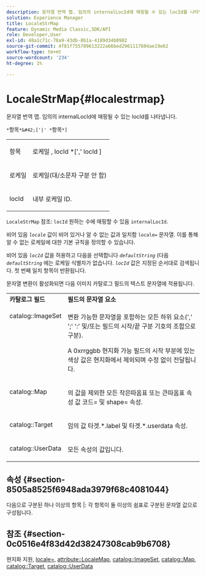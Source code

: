 ```yaml
---
description: 문자열 번역 맵. 임의의 internalLocId에 매핑될 수 있는 locId를 나타냅니다.
solution: Experience Manager
title: LocaleStrMap
feature: Dynamic Media Classic,SDK/API
role: Developer,User
exl-id: 48a1c71c-78a9-43db-8b1a-4189d34b0982
source-git-commit: 4f81f755789613222a66bed2961117604ae19e62
workflow-type: tm+mt
source-wordcount: '234'
ht-degree: 1%

---
```


# LocaleStrMap{#localestrmap}

문자열 번역 맵. 임의의 internalLocId에 매핑될 수 있는 locId를 나타냅니다.

`*`항목`*&#42;['|' *`항목`*]`

<table id="simpletable_26A9A6904C85459F89DCDD98C14139CA"> 
 <tr class="strow"> 
  <td class="stentry"> <p> <span class="varname"> 항목 </span> </p> </td> 
  <td class="stentry"> <p> <span class="varname"> 로케일 </span>, <span class="varname"> locId </span>*[',' <span class="varname"> locId </span>] </p> </td> 
 </tr> 
 <tr class="strow"> 
  <td class="stentry"> <p> <span class="varname"> 로케일 </span> </p> </td> 
  <td class="stentry"> <p>로케일(대/소문자 구분 안 함) </p> </td> 
 </tr> 
 <tr class="strow"> 
  <td class="stentry"> <p> <span class="varname"> locId </span> </p> </td> 
  <td class="stentry"> <p>내부 로케일 ID. </p> </td> 
 </tr> 
</table>

`LocaleStrMap` 참조: `locId` 원하는 수에 매핑할 수 있음 `internalLocId`.

비어 있음 *`locale`* 값이 비어 있거나 알 수 없는 값과 일치함 `locale=` 문자열. 이를 통해 알 수 없는 로케일에 대한 기본 규칙을 정의할 수 있습니다.

비어 있음 *`locId`* 값을 허용하고 다음을 선택합니다 *`defaultString`* (다음 *`defaultString`* 에는 로케일 식별자가 없습니다. *`locId`* 값은 지정된 순서대로 검색됩니다. 첫 번째 일치 항목이 반환됩니다.

문자열 변환이 활성화되면 다음 이미지 카탈로그 필드의 텍스트 문자열에 적용됩니다.

<table id="table_EE0321F9890B45CA8C364178F5100D40"> 
 <tbody> 
  <tr valign="top"> 
   <td> <b>카탈로그 필드</b> </td> 
   <td> <b>필드의 문자열 요소</b> </td> 
  </tr> 
  <tr valign="top"> 
   <td> <p> <span class="codeph"> catalog::ImageSet </span> </p> </td> 
   <td> <p>변환 가능한 문자열을 포함하는 모든 하위 요소(',' ';' ':' 및/또는 필드의 시작/끝 구분 기호의 조합으로 구분). </p> <p>A <span class="codeph"> 0xrrggbb </span> 현지화 가능 필드의 시작 부분에 있는 색상 값은 현지화에서 제외되며 수정 없이 전달됩니다. </p> </td> 
  </tr> 
  <tr valign="top"> 
   <td> <p> <span class="codeph"> catalog::Map </span> </p> </td> 
   <td> <p>의 값을 제외한 모든 작은따옴표 또는 큰따옴표 속성 값 <span class="codeph"> 코드= </span> 및 <span class="codeph"> shape= </span> 속성. </p> </td> 
  </tr> 
  <tr valign="top"> 
   <td> <p> <span class="codeph"> catalog::Target </span> </p> </td> 
   <td> <p>임의 값 <span class="filepath"> 타겟.*.label </span> 및 <span class="filepath"> 타겟.*.userdata </span> 속성. </p> </td> 
  </tr> 
  <tr valign="top"> 
   <td> <p> <span class="codeph"> catalog::UserData </span> </p> </td> 
   <td> <p>모든 속성의 값입니다. </p> </td> 
  </tr> 
 </tbody> 
</table>

## 속성 {#section-8505a8525f6948ada3979f68c4081044}

다음으로 구분된 하나 이상의 항목 |: 각 항목이 둘 이상의 쉼표로 구분된 문자열 값으로 구성됩니다.

## 참조 {#section-0c0516e4f83d42d38247308cab9b6708}

현지화 지원, [locale=](../../../../../is-api/http-ref/image-serving-api-ref/c-http-protocol-reference/c-command-reference/r-locale.md#reference-8a846b2fbc004a12821b956ed3b25cfb), [attribute::LocaleMap](../../../../../is-api/image-catalog/image-serving-api-ref/c-image-catalog-reference/c-attributes-reference/r-localemap.md#reference-49bbf598f8ea47c3a563755cef306318), [catalog::ImageSet](/help/aem-is-ir-api/is-api/image-catalog/image-serving-api-ref/c-image-catalog-reference/c-image-svg-data-reference/c-image-data-reference/r-imageset-cat.md), [catalog::Map](/help/aem-is-ir-api/is-api/image-catalog/image-serving-api-ref/c-image-catalog-reference/c-image-svg-data-reference/c-image-data-reference/r-map-cat.md), [catalog::Target](/help/aem-is-ir-api/is-api/image-catalog/image-serving-api-ref/c-image-catalog-reference/c-image-svg-data-reference/c-image-data-reference/r-targets-cat.md), [catalog::UserData](/help/aem-is-ir-api/is-api/image-catalog/image-serving-api-ref/c-image-catalog-reference/c-image-svg-data-reference/c-image-data-reference/r-userdata-cat.md)
